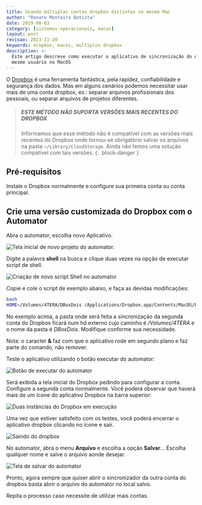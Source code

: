 ```yaml
---
title: Usando múltiplas contas dropbox distintas no mesmo Mac
author: "Renato Monteiro Batista"
date: 2019-08-03
category: [sistemas-operacionais, macos]
layout: post
revisao: 2023-11-20
keywords: dropbox, macos, multiplos dropbox
description: >-
  Este artigo descreve como executar o aplicativo de sincronização do dropbox no
  mesmo usuário no MacOS
---
```


O [Dropbox](https://db.tt/P5toR86EQi) é uma ferramenta fantástica, pela rapidez, confiabilidade e segurança dos dados. Mas em alguns cenários podemos necessitar usar mais de uma conta dropbox, ex.: separar arquivos profissionais dos pessoais, ou separar arquivos de projetos diferentes.

> ##### ESTE MÉTODO NÃO SUPORTA VERSÕES MAIS RECENTES DO DROPBOX
>
> Informamos que esse método não é compatível com as versões mais recentes do Dropbox onde tornou-se obrigatório salvar os arquivos na pasta `~/Library/CloudStorage`. Ainda não temos uma solução compatível com tais versões.
{: .block-danger }

## Pré-requisitos

Instale o Dropbox normalmente e configure sua primeira conta ou conta principal.

## Crie uma versão customizada do Dropbox com o Automator

Abra o automator, escolha novo Aplicativo.

![Tela inicial de novo projeto do automator.]({{site.img}}mac-automator-tela-inicial.png)

Digite a palavra **shell** na busca e clique duas vezes na opção de executar script de shell.

![Criação de novo script Shell no automator]({{site.img}}mac-automator-novo-script-shell.png)

Copie e cole o script de exemplo abaixo, e faça as devidas modificações:

```bash
bash
HOME=/Volumes/4TERA/DBoxDois /Applications/Dropbox.app/Contents/MacOS/Dropbox &
```

No exemplo acima, a pasta onde será feita a sincronização da segunda conta do Dropbox ficará num hd externo cujo caminho é _/Volumes/4TERA_ e o nome da pasta é _DBoxDois_. Modifique conforme sua necessidade.

Nota: o caracter **&** faz com que o aplicativo rode em segundo plano e faz parte do comando, não remover.

Teste o aplicativo utilizando o botão executar do automator:

![Botão de executar do automator]({{site.img}}mac-automator-botao-executar.png)

Será exibida a tela inicial do Dropbox pedindo para configurar a conta. Configure a segunda conta normalmente. Você poderá observar que haverá mais de um ícone do aplicativo Dropbox na barra superior:

![Duas instâncias do Dropbox em execução]({{site.img}}mac-dois-dropbox.png)

Uma vez que estiver satisfeito com os testes, você poderá encerrar o aplicativo dropbox clicando no ícone e sair.

![Saindo do dropbox]({{site.img}}mac-desligando-dropbox.png)

No automator, abra o menu **Arquivo** e escolha a opção **Salvar**... Escolha qualquer nome e salve o arquivo aonde desejar.

![Tela de salvar do automator]({{site.img}}mac-salvar-como.png)

Pronto, agora sempre que quiser abrir o sincronizador da outra conta do dropbox basta abrir o arquivo do automator no local salvo.

Repita o processo caso necessite de utilizar mais contas.